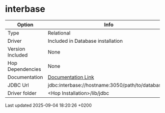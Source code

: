 <div id="header">

# interbase

</div>

<div id="content">

| Option           | Info                                                                                         |
| ---------------- | -------------------------------------------------------------------------------------------- |
| Type             | Relational                                                                                   |
| Driver           | Included in Database installation                                                            |
| Version Included | None                                                                                         |
| Hop Dependencies | None                                                                                         |
| Documentation    | [Documentation Link](http://docwiki.embarcadero.com/InterBase/2020/en/Programming_with_JDBC) |
| JDBC Url         | jdbc:interbase://hostname:3050/path/to/database.ib                                           |
| Driver folder    | \<Hop Installation\>/lib/jdbc                                                                |

</div>

<div id="footer">

<div id="footer-text">

Last updated 2025-09-04 18:20:26 +0200

</div>

</div>

